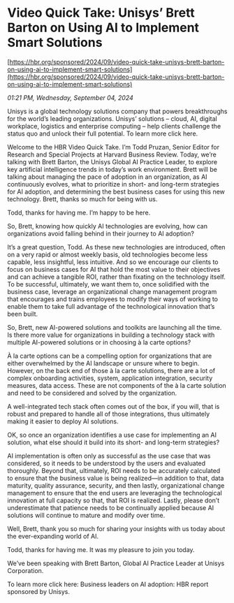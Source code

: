 # Video Quick Take: Unisys’ Brett Barton on Using AI to Implement Smart Solutions

[https://hbr.org/sponsored/2024/09/video-quick-take-unisys-brett-barton-on-using-ai-to-implement-smart-solutions](https://hbr.org/sponsored/2024/09/video-quick-take-unisys-brett-barton-on-using-ai-to-implement-smart-solutions)

*01:21 PM, Wednesday, September 04, 2024*

Unisys is a global technology solutions company that powers breakthroughs for the world’s leading organizations. Unisys’ solutions – cloud, AI, digital workplace, logistics and enterprise computing – help clients challenge the status quo and unlock their full potential. To learn more click here.

Welcome to the HBR Video Quick Take. I’m Todd Pruzan, Senior Editor for Research and Special Projects at Harvard Business Review. Today, we’re talking with Brett Barton, the Unisys Global AI Practice Leader, to explore key artificial intelligence trends in today’s work environment. Brett will be talking about managing the pace of adoption in an organization, as AI continuously evolves, what to prioritize in short- and long-term strategies for AI adoption, and determining the best business cases for using this new technology. Brett, thanks so much for being with us.

Todd, thanks for having me. I’m happy to be here.

So, Brett, knowing how quickly AI technologies are evolving, how can organizations avoid falling behind in their journey to AI adoption?

It’s a great question, Todd. As these new technologies are introduced, often on a very rapid or almost weekly basis, old technologies become less capable, less insightful, less intuitive. And so we encourage our clients to focus on business cases for AI that hold the most value to their objectives and can achieve a tangible ROI, rather than fixating on the technology itself. To be successful, ultimately, we want them to, once solidified with the business case, leverage an organizational change management program that encourages and trains employees to modify their ways of working to enable them to take full advantage of the technological innovation that’s been built.

So, Brett, new AI-powered solutions and toolkits are launching all the time. Is there more value for organizations in building a technology stack with multiple AI-powered solutions or in choosing à la carte options?

À la carte options can be a compelling option for organizations that are either overwhelmed by the AI landscape or unsure where to begin. However, on the back end of those à la carte solutions, there are a lot of complex onboarding activities, system, application integration, security measures, data access. These are not components of the à la carte solution and need to be considered and solved by the organization.

A well-integrated tech stack often comes out of the box, if you will, that is robust and prepared to handle all of those integrations, thus ultimately making it easier to deploy AI solutions.

OK, so once an organization identifies a use case for implementing an AI solution, what else should it build into its short- and long-term strategies?

AI implementation is often only as successful as the use case that was considered, so it needs to be understood by the users and evaluated thoroughly. Beyond that, ultimately, ROI needs to be accurately calculated to ensure that the business value is being realized—in addition to that, data maturity, quality assurance, security, and then lastly, organizational change management to ensure that the end users are leveraging the technological innovation at full capacity so that, that ROI is realized. Lastly, please don’t underestimate that patience needs to be continually applied because AI solutions will continue to mature and modify over time.

Well, Brett, thank you so much for sharing your insights with us today about the ever-expanding world of AI.

Todd, thanks for having me. It was my pleasure to join you today.

We’ve been speaking with Brett Barton, Global AI Practice Leader at Unisys Corporation.

To learn more click here: Business leaders on AI adoption: HBR report sponsored by Unisys.

